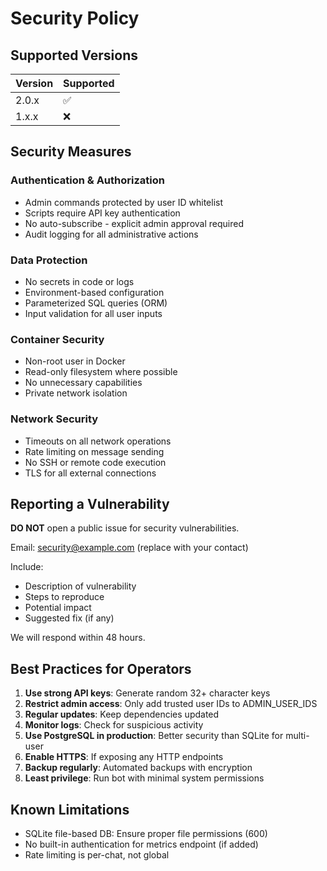 # Security Policy

## Supported Versions

| Version | Supported          |
| ------- | ------------------ |
| 2.0.x   | :white_check_mark: |
| 1.x.x   | :x:                |

## Security Measures

### Authentication & Authorization

- Admin commands protected by user ID whitelist
- Scripts require API key authentication
- No auto-subscribe - explicit admin approval required
- Audit logging for all administrative actions

### Data Protection

- No secrets in code or logs
- Environment-based configuration
- Parameterized SQL queries (ORM)
- Input validation for all user inputs

### Container Security

- Non-root user in Docker
- Read-only filesystem where possible
- No unnecessary capabilities
- Private network isolation

### Network Security

- Timeouts on all network operations
- Rate limiting on message sending
- No SSH or remote code execution
- TLS for all external connections

## Reporting a Vulnerability

**DO NOT** open a public issue for security vulnerabilities.

Email: security@example.com (replace with your contact)

Include:
- Description of vulnerability
- Steps to reproduce
- Potential impact
- Suggested fix (if any)

We will respond within 48 hours.

## Best Practices for Operators

1. **Use strong API keys**: Generate random 32+ character keys
2. **Restrict admin access**: Only add trusted user IDs to ADMIN_USER_IDS
3. **Regular updates**: Keep dependencies updated
4. **Monitor logs**: Check for suspicious activity
5. **Use PostgreSQL in production**: Better security than SQLite for multi-user
6. **Enable HTTPS**: If exposing any HTTP endpoints
7. **Backup regularly**: Automated backups with encryption
8. **Least privilege**: Run bot with minimal system permissions

## Known Limitations

- SQLite file-based DB: Ensure proper file permissions (600)
- No built-in authentication for metrics endpoint (if added)
- Rate limiting is per-chat, not global
